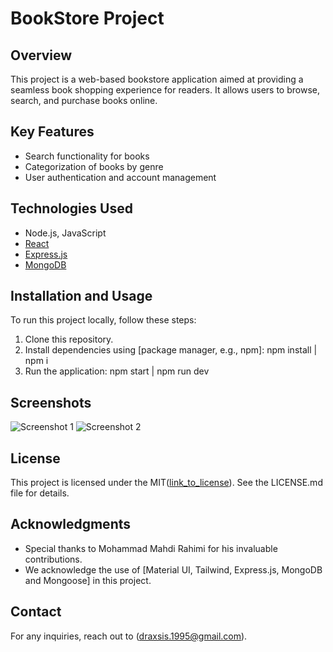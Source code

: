 # BookStore Project

## Overview
This project is a web-based bookstore application aimed at providing a seamless book shopping experience for readers. It allows users to browse, search, and purchase books online.

## Key Features
- Search functionality for books
- Categorization of books by genre
- User authentication and account management

## Technologies Used
- Node.js, JavaScript
- [React](https://react.dev/)
- [Express.js](https://expressjs.com/)
- [MongoDB](https://www.mongodb.com/)

## Installation and Usage
To run this project locally, follow these steps:
1. Clone this repository.
2. Install dependencies using [package manager, e.g., npm]:
   npm install | npm i
4. Run the application:
   npm start | npm run dev

   
## Screenshots
![Screenshot 1](link_to_screenshot_1)
![Screenshot 2](link_to_screenshot_2)

## License
This project is licensed under the MIT([link_to_license](https://opensource.org/license/mit/)). See the LICENSE.md file for details.

## Acknowledgments
- Special thanks to Mohammad Mahdi Rahimi for his invaluable contributions.
- We acknowledge the use of [Material UI, Tailwind, Express.js, MongoDB and Mongoose] in this project.

## Contact
For any inquiries, reach out to (draxsis.1995@gmail.com).
